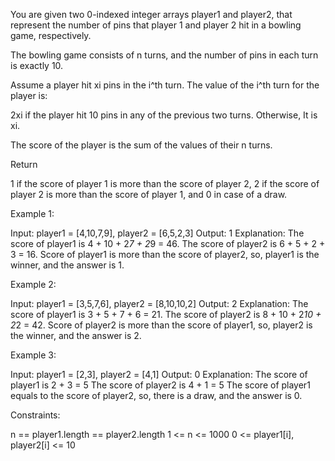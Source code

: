 You are given two 0-indexed integer arrays player1 and player2, that
represent the number of pins that player 1 and player 2 hit in a bowling
game, respectively.

The bowling game consists of n turns, and the number of pins in each turn is
exactly 10.

Assume a player hit xi pins in the i^th turn. The value of the i^th turn for
the player is:


2xi if the player hit 10 pins in any of the previous two turns.
Otherwise, It is xi.


The score of the player is the sum of the values of their n turns.

Return


1 if the score of player 1 is more than the score of player 2,
2 if the score of player 2 is more than the score of player 1, and
0 in case of a draw.



Example 1:


Input: player1 = [4,10,7,9], player2 = [6,5,2,3]
Output: 1
Explanation: The score of player1 is 4 + 10 + 2*7 + 2*9 = 46.
The score of player2 is 6 + 5 + 2 + 3 = 16.
Score of player1 is more than the score of player2, so, player1 is the
winner, and the answer is 1.


Example 2:


Input: player1 = [3,5,7,6], player2 = [8,10,10,2]
Output: 2
Explanation: The score of player1 is 3 + 5 + 7 + 6 = 21.
The score of player2 is 8 + 10 + 2*10 + 2*2 = 42.
Score of player2 is more than the score of player1, so, player2 is the
winner, and the answer is 2.


Example 3:


Input: player1 = [2,3], player2 = [4,1]
Output: 0
Explanation: The score of player1 is 2 + 3 = 5
The score of player2 is 4 + 1 = 5
The score of player1 equals to the score of player2, so, there is a draw, and
the answer is 0.




Constraints:


n == player1.length == player2.length
1 <= n <= 1000
0 <= player1[i], player2[i] <= 10





